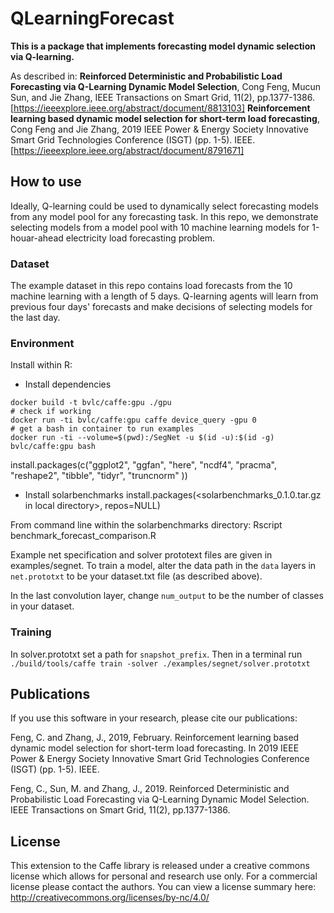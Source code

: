 # QLearningForecast
**This is a package that implements forecasting model dynamic selection via Q-learning.**

As described in:
**Reinforced Deterministic and Probabilistic Load Forecasting via  Q-Learning Dynamic Model Selection**, Cong Feng, Mucun Sun, and Jie Zhang, IEEE Transactions on Smart Grid, 11(2), pp.1377-1386. [https://ieeexplore.ieee.org/abstract/document/8813103]
**Reinforcement learning based dynamic model selection for short-term load forecasting**, Cong Feng and Jie Zhang, 2019 IEEE Power & Energy Society Innovative Smart Grid Technologies Conference (ISGT) (pp. 1-5). IEEE. [https://ieeexplore.ieee.org/abstract/document/8791671]


## How to use
Ideally, Q-learning could be used to dynamically select forecasting models from any model pool for any forecasting task. In this repo, we demonstrate selecting models from a model pool with 10 machine learning models for 1-houar-ahead electricity load forecasting problem.

### Dataset
The example dataset in this repo contains load forecasts from the 10 machine learning with a length of 5 days. Q-learning agents will learn from previous four days' forecasts and make decisions of selecting models for the last day.

### Environment
Install within R:
* Install dependencies
```
docker build -t bvlc/caffe:gpu ./gpu
# check if working
docker run -ti bvlc/caffe:gpu caffe device_query -gpu 0
# get a bash in container to run examples
docker run -ti --volume=$(pwd):/SegNet -u $(id -u):$(id -g) bvlc/caffe:gpu bash
```
install.packages(c("ggplot2", "ggfan", "here", "ncdf4", "pracma", "reshape2", "tibble", "tidyr", "truncnorm" ))
* Install solarbenchmarks
install.packages(<solarbenchmarks_0.1.0.tar.gz in local directory>, repos=NULL)

From command line within the solarbenchmarks directory:
Rscript benchmark_forecast_comparison.R

Example net specification and solver prototext files are given in examples/segnet.
To train a model, alter the data path in the ```data``` layers in ```net.prototxt``` to be your dataset.txt file (as described above).

In the last convolution layer, change ```num_output``` to be the number of classes in your dataset.

### Training

In solver.prototxt set a path for ```snapshot_prefix```. Then in a terminal run
```./build/tools/caffe train -solver ./examples/segnet/solver.prototxt```

## Publications

If you use this software in your research, please cite our publications:

Feng, C. and Zhang, J., 2019, February. Reinforcement learning based dynamic model selection for short-term load forecasting. In 2019 IEEE Power & Energy Society Innovative Smart Grid Technologies Conference (ISGT) (pp. 1-5). IEEE.

Feng, C., Sun, M. and Zhang, J., 2019. Reinforced Deterministic and Probabilistic Load Forecasting via Q-Learning Dynamic Model Selection. IEEE Transactions on Smart Grid, 11(2), pp.1377-1386. 


## License
This extension to the Caffe library is released under a creative commons license which allows for personal and research use only. For a commercial license please contact the authors. You can view a license summary here:
http://creativecommons.org/licenses/by-nc/4.0/
